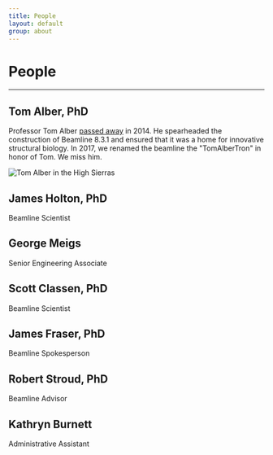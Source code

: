 ```yaml
---
title: People
layout: default
group: about
---
```


# People

---

## Tom Alber, PhD

Professor Tom Alber [passed away](http://news.berkeley.edu/2014/04/04/berkeley-professor-thomas-alber-dies-at-60/) in 2014. He spearheaded the construction of Beamline 8.3.1 and ensured that it was a home for innovative structural biology. In 2017, we renamed the beamline the "TomAlberTron" in honor of Tom. We miss him.

<img src="http://fraserlab.com/static/img/news/Tom_2003_HighSierras.jpg" alt="Tom Alber in the High Sierras" class="img-responsive">

## James Holton, PhD
Beamline Scientist
## George Meigs
Senior Engineering Associate
## Scott Classen, PhD
Beamline Scientist
## James Fraser, PhD
Beamline Spokesperson
## Robert Stroud, PhD
Beamline Advisor
## Kathryn Burnett
Administrative Assistant